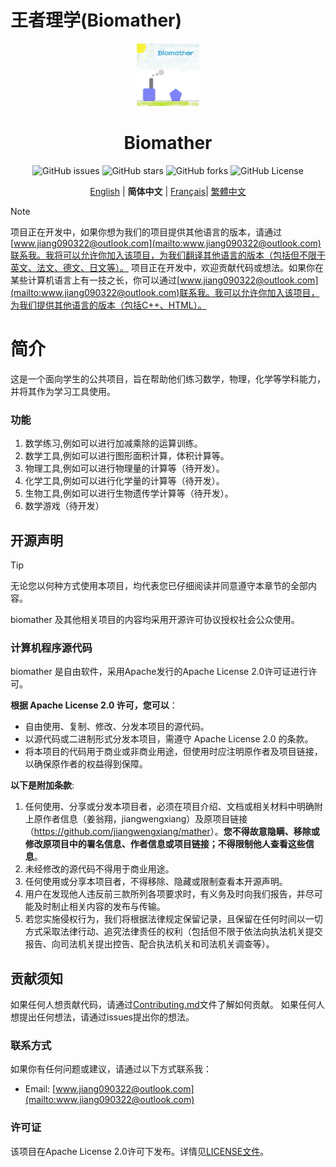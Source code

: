 # 王者理学(Biomather)
<p align="center">
    <img src="./icons/logo.jpg" width="100" height="100">
</p>
<h1 align="center">Biomather</h1>
<p align="center" class="shields">
  <a href="https://github.com/Jourious/biomather-public/issues" style="text-decoration:none">
    <img src="https://img.shields.io/github/issues/Jourious/biomather-public" alt="GitHub issues"/>
  </a>
  <a href="https://github.com/Jourious/biomather-public/stargazers" style="text-decoration:none">
    <img alt="GitHub stars" src="https://img.shields.io/github/stars/Jourious/biomather-public"/>
  </a>
  <a href="https://github.com/Jourious/biomather-public/network" style="text-decoration:none">
    <img alt="GitHub forks" src="https://img.shields.io/github/forks/Jourious/biomather-public"/>
  </a>
  <a href="https://github.com/Jourious/biomather-public/LICENSE" style="text-decoration:none">
    <img alt="GitHub License" src="https://img.shields.io/github/license/Jourious/biomather-public"/>
  </a>
</p>
<p align="center" class="language" title="Language selection 语言选择">
  <a href="./docs/README_en_us.md">English</a> | 
  <b>简体中文</b> | 
  <a href="./docs/README_fr_fr.md">Français</a>|
  <a href="./docs/README_zh_tw.md">繁體中文</a>
</p>


> [!NOTE]
> 项目正在开发中，如果你想为我们的项目提供其他语言的版本，请通过[www.jiang090322@outlook.com](mailto:www.jiang090322@outlook.com)联系我。我将可以允许你加入该项目，为我们翻译其他语言的版本（包括但不限于英文、法文、德文、日文等）。
> 项目正在开发中，欢迎贡献代码或想法。如果你在某些计算机语言上有一技之长，你可以通过[www.jiang090322@outlook.com](mailto:www.jiang090322@outlook.com)联系我。我可以允许你加入该项目，为我们提供其他语言的版本（包括C++、HTML）。


# 简介
这是一个面向学生的公共项目，旨在帮助他们练习数学，物理，化学等学科能力，并将其作为学习工具使用。    
### 功能
1. 数学练习,例如可以进行加减乘除的运算训练。
2. 数学工具,例如可以进行图形面积计算，体积计算等。
3. 物理工具,例如可以进行物理量的计算等（待开发）。
4. 化学工具,例如可以进行化学量的计算等（待开发）。
5. 生物工具,例如可以进行生物遗传学计算等（待开发）。
6. 数学游戏（待开发）

## 开源声明

> [!TIP]
> 无论您以何种方式使用本项目，均代表您已仔细阅读并同意遵守本章节的全部内容。

biomather 及其他相关项目的内容均采用开源许可协议授权社会公众使用。

### 计算机程序源代码

biomather 是自由软件，采用Apache发行的Apache License 2.0许可证进行许可。

**根据  Apache License 2.0 许可，您可以**：

- 自由使用、复制、修改、分发本项目的源代码。
- 以源代码或二进制形式分发本项目，需遵守 Apache License 2.0 的条款。
- 将本项目的代码用于商业或非商业用途，但使用时应注明原作者及项目链接，以确保原作者的权益得到保障。

**以下是附加条款**:

1. 任何使用、分享或分发本项目者，必须在项目介绍、文档或相关材料中明确附上原作者信息（姜翁翔，jiangwengxiang）及原项目链接（<https://github.com/jiangwengxiang/mather>）。**您不得故意隐瞒、移除或修改原项目中的署名信息、作者信息或项目链接；不得限制他人查看这些信息**。
2. 未经修改的源代码不得用于商业用途。
3. 任何使用或分享本项目者，不得移除、隐藏或限制查看本开源声明。
4. 用户在发现他人违反前三款所列各项要求时，有义务及时向我们报告，并尽可能及时制止相关内容的发布与传输。
5. 若您实施侵权行为，我们将根据法律规定保留记录，且保留在任何时间以一切方式采取法律行动、追究法律责任的权利（包括但不限于依法向执法机关提交报告、向司法机关提出控告、配合执法机关和司法机关调查等）。

## 贡献须知

如果任何人想贡献代码，请通过[Contributing.md](./Contributing.md)文件了解如何贡献。
如果任何人想提出任何想法，请通过issues提出你的想法。

### 联系方式
如果你有任何问题或建议，请通过以下方式联系我：
- Email: [www.jiang090322@outlook.com](mailto:www.jiang090322@outlook.com)

### 许可证
该项目在Apache License 2.0许可下发布。详情见[LICENSE文件](./LICENSE)。

